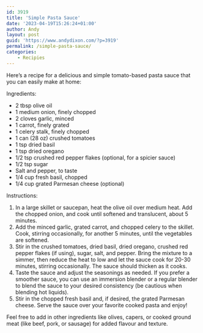 ```yaml
---
id: 3919
title: 'Simple Pasta Sauce'
date: '2023-04-19T15:26:24+01:00'
author: Andy
layout: post
guid: 'https://www.andydixon.com/?p=3919'
permalink: /simple-pasta-sauce/
categories:
    - Recipies
---
```


Here’s a recipe for a delicious and simple tomato-based pasta sauce that you can easily make at home:

Ingredients:

- 2 tbsp olive oil
- 1 medium onion, finely chopped
- 2 cloves garlic, minced
- 1 carrot, finely grated
- 1 celery stalk, finely chopped
- 1 can (28 oz) crushed tomatoes
- 1 tsp dried basil
- 1 tsp dried oregano
- 1/2 tsp crushed red pepper flakes (optional, for a spicier sauce)
- 1/2 tsp sugar
- Salt and pepper, to taste
- 1/4 cup fresh basil, chopped
- 1/4 cup grated Parmesan cheese (optional)

Instructions:

1. In a large skillet or saucepan, heat the olive oil over medium heat. Add the chopped onion, and cook until softened and translucent, about 5 minutes.
2. Add the minced garlic, grated carrot, and chopped celery to the skillet. Cook, stirring occasionally, for another 5 minutes, until the vegetables are softened.
3. Stir in the crushed tomatoes, dried basil, dried oregano, crushed red pepper flakes (if using), sugar, salt, and pepper. Bring the mixture to a simmer, then reduce the heat to low and let the sauce cook for 20-30 minutes, stirring occasionally. The sauce should thicken as it cooks.
4. Taste the sauce and adjust the seasonings as needed. If you prefer a smoother sauce, you can use an immersion blender or a regular blender to blend the sauce to your desired consistency (be cautious when blending hot liquids).
5. Stir in the chopped fresh basil and, if desired, the grated Parmesan cheese. Serve the sauce over your favorite cooked pasta and enjoy!

Feel free to add in other ingredients like olives, capers, or cooked ground meat (like beef, pork, or sausage) for added flavour and texture.